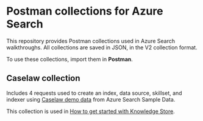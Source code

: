 # Postman collections for Azure Search

This repository provides Postman collections used in Azure Search walkthroughs. All collections are saved in JSON, in the V2 collection format.

To use these collections, import them in **Postman**.

## Caselaw collection

Includes 4 requests used to create an index, data source, skillset, and indexer using [Caselaw demo data](https://github.com/Azure-Samples/azure-search-sample-data/tree/master/caselaw) from Azure Search Sample Data.

This collection is used in [How to get started with Knowledge Store](https://docs.microsoft.com/azure/search/knowledge-store-howto).
